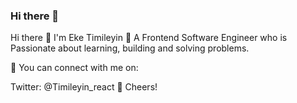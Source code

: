 ### Hi there 👋

Hi there 👋
I'm Eke Timileyin 🤖
A Frontend Software Engineer who is Passionate about learning, building and solving problems.

🚀 You can connect with me on:

Twitter: @Timileyin_react
🥂 Cheers!

<!--
**Eke-sims/Eke-sims** is a ✨ _special_ ✨ repository because its `README.md` (this file) appears on your GitHub profile.

Here are some ideas to get you started:

- 🔭 I’m currently working on ...
- 🌱 I’m currently learning ...
- 👯 I’m looking to collaborate on ...
- 🤔 I’m looking for help with ...
- 💬 Ask me about ...
- 📫 How to reach me: ...
- 😄 Pronouns: ...
- ⚡ Fun fact: ...
-->
